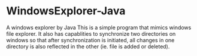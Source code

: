 # WindowsExplorer-Java
A windows explorer by Java
This is a simple program that mimics windows file explorer. It also has capablities to synchronize two directories on windows so that after synchronization is initiated, all changes 
in one directory is also reflected in the other (ie. file is added or deleted).
